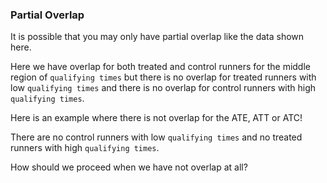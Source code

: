 ### Partial Overlap

It is possible that you may only have partial overlap like the data shown here. 

Here we have overlap for both treated and control runners for the middle region of `qualifying times` but there is no overlap for treated runners with low `qualifying times` and there is no overlap for control runners with high `qualifying times`. 

Here is an example where there is not overlap for the ATE, ATT or ATC! 

There are no control runners with low `qualifying times` and no treated runners with high `qualifying times`. 

How should we proceed when we have not overlap at all? 

